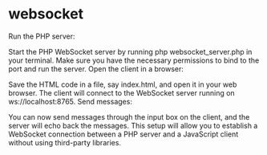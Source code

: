 # websocket
Run the PHP server:

Start the PHP WebSocket server by running php websocket_server.php in your terminal. Make sure you have the necessary permissions to bind to the port and run the server.
Open the client in a browser:

Save the HTML code in a file, say index.html, and open it in your web browser. The client will connect to the WebSocket server running on ws://localhost:8765.
Send messages:

You can now send messages through the input box on the client, and the server will echo back the messages.
This setup will allow you to establish a WebSocket connection between a PHP server and a JavaScript client without using third-party libraries.

